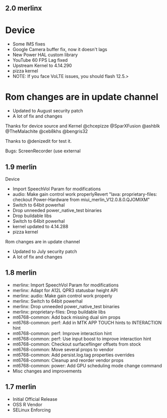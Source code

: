 ## 2.0 merlinx

# Device
- Some IMS fixes
- Google Camera buffer fix, now it doesn't lags
- New Power HAL custom library
- YouTube 60 FPS Lag fixed
- Upstream Kernel to 4.14.290
- pizza kernel
- NOTE: If you face VoLTE issues, you should flash 12.5.>

# Rom changes are in update channel

- Updated to August security patch
- A lot of fix and changes

Thanks for device source and Kernel
@chcepizze @SparXFusion @ashblk @TheMalachite
@ceb8khs @bengris32

Thanks to @denizedit for test it.

Bugs:
ScreenRecorder (use external

## 1.9 merlin
Device
- Import SpeechVol Param for modifications
- audio: Make gain control work properlyRevert "lava: proprietary-files: checkout Power-Hardware from miui_merlin_V12.0.8.0.QJOMIXM"
- Switch to 64bit powerhal
- Drop unneeded power_native_test binaries
- Drop buildable libs
- Switch to 64bit powerhal
- kernel updated to 4.14.288
- pizza kernel

Rom changes are in update channel
- Updated to July security patch
- A lot of fix and changes

## 1.8 merlin

- merlinx: Import SpeechVol Param for modifications 
- merlinx: Adapt for A12L QPR3 statusbar height API
- merlinx: audio: Make gain control work properly
- merlinx: Switch to 64bit powerhal
- merlinx: Drop unneeded power_native_test binaries
- merlinx: proprietary-files: Drop buildable libs
- mt6768-common: Add back missing dual sim props
- mt6768-common: perf: Add in MTK APP TOUCH hints to INTERACTION hint
- mt6768-common: perf: Improve interaction hint
- mt6768-common: perf: Use input boost to improve interaction hint
- mt6768-common: Checkout surfaceflinger offsets from stock
- mt6768-common: Move several props to vendor
- mt6768-common: Add persist.log.tag properties overrides
- mt6768-common: Cleanup and reorder vendor props
- mt6768-common: power: Add GPU scheduling mode change command
- Misc changes and improvements 

## 1.7 merlin

- Initial Official Release
- OSS R Vendor
- SELinux Enforcing
